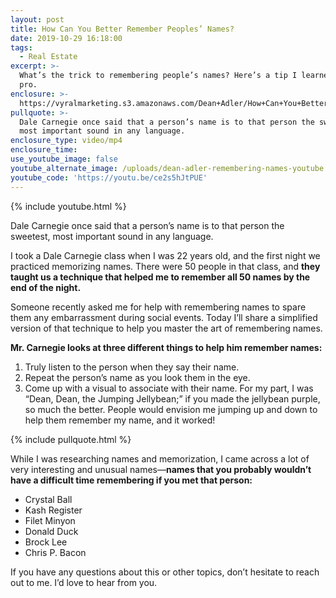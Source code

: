 ```yaml
---
layout: post
title: How Can You Better Remember Peoples’ Names?
date: 2019-10-29 16:18:00
tags:
  - Real Estate
excerpt: >-
  What’s the trick to remembering people’s names? Here’s a tip I learned from a
  pro.
enclosure: >-
  https://vyralmarketing.s3.amazonaws.com/Dean+Adler/How+Can+You+Better+Remember+Peoples+Names_.mp4
pullquote: >-
  Dale Carnegie once said that a person’s name is to that person the sweetest,
  most important sound in any language.
enclosure_type: video/mp4
enclosure_time:
use_youtube_image: false
youtube_alternate_image: /uploads/dean-adler-remembering-names-youtube.png
youtube_code: 'https://youtu.be/ce2s5hJtPUE'
---
```


{% include youtube.html %}

Dale Carnegie once said that a person’s name is to that person the sweetest, most important sound in any language.&nbsp;

I took a Dale Carnegie class when I was 22 years old, and the first night we practiced memorizing names. There were 50 people in that class, and **they taught us a technique that helped me to remember all 50 names by the end of the night.**&nbsp;

Someone recently asked me for help with remembering names to spare them any embarrassment during social events. Today I’ll share a simplified version of that technique to help you master the art of remembering names.

**Mr. Carnegie looks at three different things to help him remember names:**

1. Truly listen to the person when they say their name.
2. Repeat the person’s name as you look them in the eye.
3. Come up with a visual to associate with their name. For my part, I was “Dean, Dean, the Jumping Jellybean;” if you made the jellybean purple, so much the better. People would envision me jumping up and down to help them remember my name, and it worked\!

{% include pullquote.html %}

While I was researching names and memorization, I came across a lot of very interesting and unusual names—**names that you probably wouldn’t have a difficult time remembering if you met that person:**

* Crystal Ball
* Kash Register
* Filet Minyon
* Donald Duck
* Brock Lee
* Chris P. Bacon

If you have any questions about this or other topics, don’t hesitate to reach out to me. I’d love to hear from you.